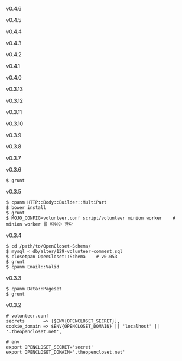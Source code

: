 v0.4.6

v0.4.5

v0.4.4

v0.4.3

v0.4.2

v0.4.1

v0.4.0

v0.3.13

v0.3.12

v0.3.11

v0.3.10

v0.3.9

v0.3.8

v0.3.7

v0.3.6

    $ grunt

v0.3.5

    $ cpanm HTTP::Body::Builder::MultiPart
    $ bower install
    $ grunt
    $ MOJO_CONFIG=volunteer.conf script/volunteer minion worker    # minion worker 를 띄워야 한다

v0.3.4

    $ cd /path/to/OpenCloset-Schema/
    $ mysql < db/alter/129-volunteer-comment.sql
    $ closetpan OpenCloset::Schema    # v0.053
    $ grunt
    $ cpanm Email::Valid

v0.3.3

    $ cpanm Data::Pageset
    $ grunt

v0.3.2

    # volunteer.conf
    secrets       => [$ENV{OPENCLOSET_SECRET}],
    cookie_domain => $ENV{OPENCLOSET_DOMAIN} || 'localhost' || '.theopencloset.net',

    # env
    export OPENCLOSET_SECRET='secret'
    export OPENCLOSET_DOMAIN='.theopencloset.net'
